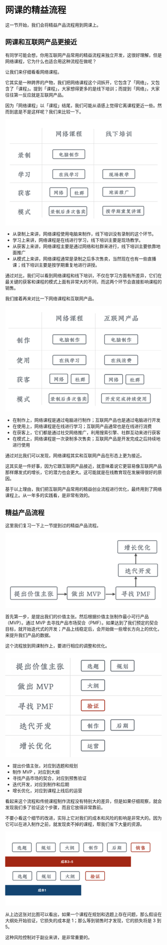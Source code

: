 # 网课的精益流程

这一节开始，我们会将精益产品流程用到网课上。

## 网课和互联网产品更接近

有同学可能会想，你用互联网产品常用的精益流程来独立开发，这很好理解，但是网络课程，它为什么也适合用这种流程在做呢？

让我们来仔细看看网络课程。

它其实是一种跨界的产物，我们把网络课程这个词拆开，它包含了「网络」，又包含了「课程」。提到「课程」，大家想得更多的是线下培训；而提到「网络」，大家往往第一反应就是互联网产品。

因为「网络课程」以「课程」结尾，我们可能从语感上觉得它离课程更近一些。然而到底是不是这样呢？我们来比较一下。

![picture 11](images/8b3e525855e458d906d16e6652596cfe65a856e5820e13e5ae279ae7257c949e.png)  



- 从录制上来讲，网络课程使用电脑来制作，线下培训没有录制的这个环节。
- 学习上来讲，网络课程是在线进行学习，线下培训主要是现场教学。
- 从获客上来讲，网络课程主要是通过网络和社群来进行，线下培训主要依靠地面推广
- 从模式上来讲，网络课程通常是录制之后多次售卖，当然现在也有一些直播课；线下培训主要是按学期重复地进行讲授。

通过对比，我们可以看到网络课程和线下培训，不仅在学习方面有所差异，它们在最关键的获客和课程的模式上面有非常大的不同，而这两个环节会直接影响课程的销售。

我们接着再来对比一下网络课程和互联网产品。

![picture 12](images/7cd2424338943f32c0edc38ee110e1a02d0a4194928d14ae54629bbc2b89de82.png)  


- 在制作上，网络课程是通过电脑进行制作；互联网产品也是通过电脑进行开发
- 在使用上，网络课程是在线进行学习；互联网产品通常也是在线进行消费
- 在获客上，它们都是通过社交网络推广，利用搜索引擎、社群互动来进行获客
- 在模式上，网络课程是一次录制多次售卖；互联网产品是开发完成之后持续地进行使用

通过对比我们可以发现，网络课程其实和互联网产品在形态上更为接近。

这其实是一件好事，因为它跟互联网产品接近，就意味着说它更容易像互联网产品那样爆发式的增长，它的潜力也会更大。这可能就是在线教育现在发展得很好的原因。

基于以上理由，我们把互联网产品常用的精益创业流程进行优化，最终用到了网络课程上。从一年多的实践看，是非常有效的。

## 精益产品流程


这里我们复习一下上一节提到过的精益产品流程。

![picture 14](images/5590d7f3ed2103969d586b1d21769ac4c9aabda62ca746c8465ec7ef324a6339.png)  


首先第一步，是提出我们的价值主张。然后根据价值主张制作最小可行产品（MVP）。通过 MVP 去寻找产品市场契合（PMF）。如果达到了我们预定的契合目标，就开始迭代式的开发；产品上线稳定后，会开始做一些增长方向上的优化，来提升我们产品的数据。


这个流程放到网课制作上，要进行相应的调整和优化。

![picture 15](images/ca3e9c69624594145b053722f8074399f5601b05183aa40d50c837bfce3ff716.png)  


- 提出价值主张，对应到选题和规划
- 制作 MVP ，对应到大纲
- 寻找产品市场的契合，对应到预售验证
- 迭代开发，对应到制作和后期
- 增长优化，对应到课程上线后的运营

看起来这个流程和传统课程制作流程没有特别大的差异，但是如果仔细观察，就会发现我们多了验证这个步骤，而且它放得非常靠前。

不要小看这个细节的改进，实际上它对我们的成本和风险的影响是非常大的。因为它可以在进入制作之前，就发现卖不掉的课程，帮我们省下大量的资源。

![picture 16](images/9e1089c90e36aa190b02f8e3ed5afe003930f15293a78ba1479241c16a315f91.png)  


从上边这张对比图可以看出，如果一个课程在规划和选题上存在问题，那么假设在大纲处开始验证，它损失的成本是 1；那么等到销售时才发现，它的损失将是 3 到 5。

这种风险控制对于副业来讲，是非常重要的。